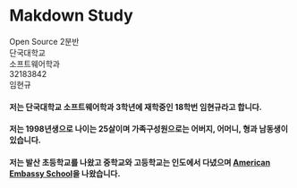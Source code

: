 Makdown Study
========
Open Source 2분반  
단국대학교   
소프트웨어학과   
32183842   
임현규   

#### 저는 단국대학교 소프트웨어학과 3학년에 재학중인 18학번 임현규라고 합니다.   
#### 저는 1998년생으로 나이는 25살이며 가족구성원으로는 어버지, 어머니, 형과 남동생이 있습니다. 
#### 저는 발산 초등학교를 나왔고 중학교와 고등학교는 인도에서 다녔으며 [American Embassy School](https://www.aes.ac.in/)을 나왔습니다.
